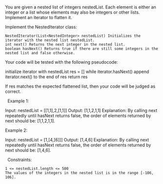 You are given a nested list of integers nestedList. Each element is either an integer or a list whose elements may also be integers or other lists. Implement an iterator to flatten it.

Implement the NestedIterator class:


	NestedIterator(List<NestedInteger> nestedList) Initializes the iterator with the nested list nestedList.
	int next() Returns the next integer in the nested list.
	boolean hasNext() Returns true if there are still some integers in the nested list and false otherwise.


Your code will be tested with the following pseudocode:

initialize iterator with nestedList
res = []
while iterator.hasNext()
    append iterator.next() to the end of res
return res


If res matches the expected flattened list, then your code will be judged as correct.

 
Example 1:

Input: nestedList = [[1,1],2,[1,1]]
Output: [1,1,2,1,1]
Explanation: By calling next repeatedly until hasNext returns false, the order of elements returned by next should be: [1,1,2,1,1].


Example 2:

Input: nestedList = [1,[4,[6]]]
Output: [1,4,6]
Explanation: By calling next repeatedly until hasNext returns false, the order of elements returned by next should be: [1,4,6].


 
Constraints:


	1 <= nestedList.length <= 500
	The values of the integers in the nested list is in the range [-106, 106].


